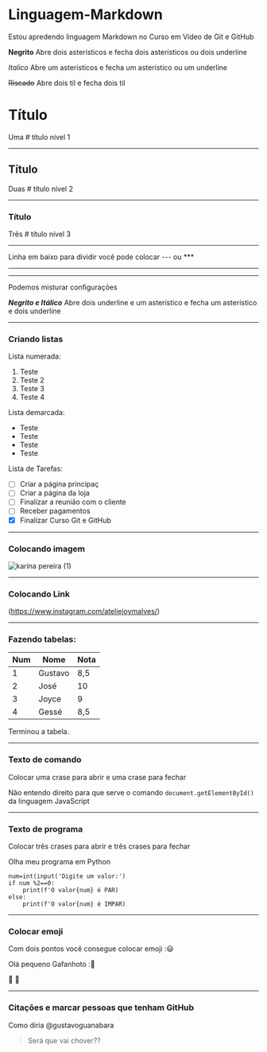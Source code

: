 # Linguagem-Markdown

Estou apredendo linguagem Markdown no Curso em Vídeo de Git e GitHub

**Negrito**  Abre dois asterísticos e fecha dois asterísticos ou dois underline

*Italico*  Abre um asterísticos e fecha um asterístico ou um underline

~~Riscado~~ Abre dois  til e fecha dois til

# Título 
Uma # título nível 1

---

## Título
Duas # título nível 2

---

### Título
Três # título nível 3

---

Linha em baixo para dividir  você pode colocar --- ou ***

---

***

Podemos misturar configurações

__*Negrito e Itálico*__ Abre dois underline e um asterístico e fecha um asterístico e dois underline

---

### Criando listas

Lista numerada:
1. Teste
2. Teste 2 
6. Teste 3
7.    Teste  4
   
Lista demarcada:
* Teste
* Teste
* Teste
* Teste

Lista de Tarefas:
- [ ] Criar a página principaç
- [ ] Criar a página da loja
- [ ] Finalizar a reunião com o cliente
- [ ] Receber pagamentos
- [x] Finalizar Curso Git e GitHub

---

### Colocando imagem

![karina pereira (1)](https://user-images.githubusercontent.com/121134076/209876675-4b93f7e1-6632-47bd-816b-7dfd61195567.png)

---

### Colocando Link

(https://www.instagram.com/ateliejoymalves/)

---

### Fazendo tabelas:

Num|Nome|Nota
---|---|---
1 | Gustavo|8,5
2|José|10
3|Joyce|9
4|Gessé|8,5

Terminou a tabela.

---

### Texto de  comando 
Colocar uma crase para abrir e uma crase para fechar

Não entendo direito para que serve o  comando  `document.getElementById()` da linguagem JavaScript

---

### Texto de programa
Colocar três crases para abrir e três crases para fechar

Olha meu programa em Python

```
num=int(input('Digite um valor:')
if num %2==0:
    print(f'O valor{num} é PAR)
else:
    print(f'O valor{num} é IMPAR)
```

---

### Colocar emoji
Com dois pontos você consegue colocar emoji :😃

Olá pequeno Gafanhoto :🖖

🤙 👅

---

### Citações e marcar pessoas que tenham GitHub

Como diria @gustavoguanabara

>Será que vai chover?? 



